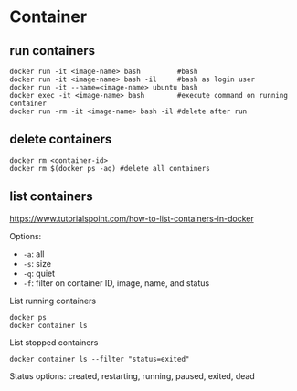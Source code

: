 # Container

## run containers
```
docker run -it <image-name> bash         #bash
docker run -it <image-name> bash -il     #bash as login user
docker run -it --name=<image-name> ubuntu bash
docker exec -it <image-name> bash        #execute command on running container
docker run -rm -it <image-name> bash -il #delete after run
```

## delete containers
```
docker rm <container-id>
docker rm $(docker ps -aq) #delete all containers
```

## list containers
https://www.tutorialspoint.com/how-to-list-containers-in-docker

Options:
- `-a`: all
- `-s`: size
- `-q`: quiet
- `-f`: filter on container ID, image, name, and status

List running containers
```
docker ps
docker container ls
```

List stopped containers
```
docker container ls --filter "status=exited"
```
Status options: created, restarting, running, paused, exited, dead
